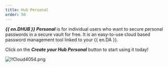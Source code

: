 ```yaml
---
title: Hub Personal
order: 50
---
```

***{{ en.DHUB }} Personal*** is for individual users who want to secure personal passwords in a secure vault for free. It is an easy-to-use cloud based password management tool linked to your {{ en.DA }}.

Click on the ***Create your Hub Personal*** button to start using it today!

![!!Cloud4054.png](https://webdevolutions.azureedge.net/docs/en/cloud/Cloud4054.png)
